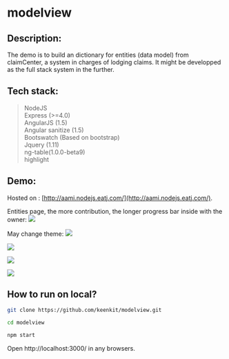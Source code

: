 # modelview
Description:
------------
The demo is to build an dictionary for entities (data model) from claimCenter, a system in charges of lodging claims. It might be developped as the full stack system in the further.

Tech stack:
-------------
>NodeJS    
>Express (>=4.0)  
>AngularJS (1.5)   
>Angular sanitize (1.5)    
>Bootswatch (Based on bootstrap)    
>Jquery (1.11)   
>ng-table(1.0.0-beta9)   
>highlight   

Demo:
-----
Hosted on : [http://aami.nodejs.eatj.com/](http://aami.nodejs.eatj.com/).

Entities page, the more contribution, the longer progress bar inside with the owner:
![](https://cloud.githubusercontent.com/assets/4235291/13987860/705fbeae-f144-11e5-9313-e9310c27dc7f.jpg)

May change theme:
![](https://cloud.githubusercontent.com/assets/4235291/13987858/6fd90328-f144-11e5-81ab-797803a04a00.jpg)

![](https://cloud.githubusercontent.com/assets/4235291/13904756/fc2c1ad8-eee5-11e5-9387-ee3a3ee9346f.jpg)

![](https://cloud.githubusercontent.com/assets/4235291/13904755/fc1d42f6-eee5-11e5-8303-0cca87c8edda.jpg)

![](https://cloud.githubusercontent.com/assets/4235291/13904754/fbfeedf6-eee5-11e5-9025-b2b1eeb1902a.jpg)


How to run on local?
---------------------
```Bash
git clone https://github.com/keenkit/modelview.git

cd modelview

npm start
```

Open http://localhost:3000/ in any browsers.







